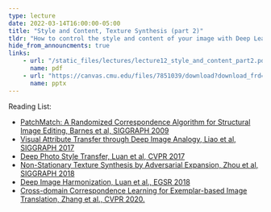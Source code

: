 ```yaml
---
type: lecture
date: 2022-03-14T16:00:00-05:00
title: "Style and Content, Texture Synthesis (part 2)"
tldr: "How to control the style and content of your image with Deep Learning, part 2"
hide_from_announcments: true
links:
    - url: "/static_files/lectures/lecture12_style_and_content_part2.pdf"
      name: pdf
    - url: "https://canvas.cmu.edu/files/7851039/download?download_frd=1"
      name: pptx
---
```

Reading List:
- [PatchMatch: A Randomized Correspondence Algorithm for Structural Image Editing, Barnes et al, SIGGRAPH 2009](https://gfx.cs.princeton.edu/pubs/Barnes_2009_PAR/)
- [Visual Attribute Transfer through Deep Image Analogy, Liao et al, SIGGRAPH 2017](https://arxiv.org/pdf/1705.01088.pdf)
- [Deep Photo Style Transfer, Luan et al, CVPR 2017](https://openaccess.thecvf.com/content_cvpr_2017/papers/Luan_Deep_Photo_Style_CVPR_2017_paper.pdf)
- [Non-Stationary Texture Synthesis by Adversarial Expansion, Zhou et al, SIGGRAPH 2018](https://arxiv.org/abs/1805.04487)
- [Deep Image Harmonization, Luan et al., EGSR 2018](https://arxiv.org/abs/1703.00069)
- [Cross-domain Correspondence Learning for Exemplar-based Image Translation, Zhang et al., CVPR 2020. ](https://arxiv.org/abs/2004.05571)
<!-- - [Separating Style and Content, Tenenbaum & Freeman, Neurips 1996](https://proceedings.neurips.cc/paper/1996/hash/70222949cc0db89ab32c9969754d4758-Abstract.html)
- [Image Analogies, Hertzmann et al, SIGGRAPH 2001](https://mrl.cs.nyu.edu/publications/image-analogies/analogies-72dpi.pdf) -->
